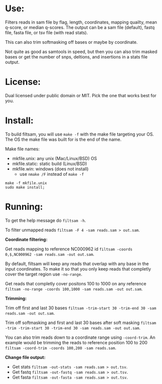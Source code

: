 # Use:

Filters reads in sam file by flag, length, coordinates,
  mapping quailty, mean q-score, or median q-scores. The
  output can be a sam file (default), fastq file, fasta
  file, or tsv file (with read stats).

This can also trim softmasking off bases or maybe by
  coordinate.

Not quite as good as samtools in speed, but then you can
  also trim masked bases or get the number of snps,
  deltions, and insertions in a stats file output.

# License:

Dual licensed under public domain or MIT. Pick the one
  that works best for you.

# Install:

To build filtsam, you will use `make -f` with the make
  file targeting your OS. The OS the make file was built
  for is the end of the name.

Make file names:
  - mkfile.unix: any unix (Mac/Linux/BSD) OS
  - mkfile.static: static build (Linux/BSD)
  - mkfile.win: windows (does not install)
    - use `nmake /F` instead of `make -f`

```
make -f mkfile.unix
sudo make install;
```

# Running:

To get the help message do `filtsam -h`.

To filter unmapped 
  reads `filtsam -F 4 -sam reads.sam > out.sam`.

**Coordinate filtering:**

Get reads mapping to reference NC000962
  id `filtsam -coords 0,$,NC000962 -sam reads.sam -out out.sam`.

By default, filtsam will keep any reads that overlap with
  any base in the input coordinates. To make it so that
  you only keep reads that completly cover the target
  region use `-no-range`.

Get reads that completly cover positons 100 to 1000 on
  any reference
 `filtsam -no-range -coords 100,1000 -sam reads.sam -out out.sam`.

**Trimming:**

Trim off first and last 30 bases
 `filtsam -trim-start 30 -trim-end 30 -sam reads.sam -out out.sam`.

Trim off softmasking and first and last 30 bases after
  soft masking
 `filtsam -trim -trim-start 30 -trim-end 30 -sam reads.sam -out out.sam`.

You can also trim reads down to a coordinate range
  using `-coord-trim`. An example would be trimming the
  reads to reference position 100 to 200
  `filtsam -coord-trim -coords 100,200 -sam reads.sam`.

**Change file output:**

- Get stats `filtsam -out-stats -sam reads.sam > out.tsv`.
- Get fastq `filtsam -out-fastq -sam reads.sam > out.tsv`.
- Get fasta `filtsam -out-fasta -sam reads.sam > out.tsv`.
